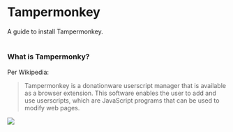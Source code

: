 # Tampermonkey  
A guide to install Tampermonkey.

#  
### What is Tampermonky?

Per Wikipedia:  
> Tampermonkey is a donationware userscript manager that is available as a browser extension. This software enables the user to add and use userscripts, which are JavaScript programs that can be used to modify web pages.


![](https://store-images.s-microsoft.com/image/apps.10787.13510798887630003.0dc21776-4747-4c50-963e-02725c86c2ec.d8639569-af71-4467-9973-ed793bb55c28?mode=scale&q=90&h=200&w=200&background=%23ffffff)


